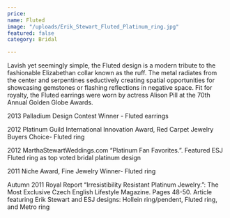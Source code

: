 ```yaml
---
price: 
name: Fluted
image: "/uploads/Erik_Stewart_Fluted_Platinum_ring.jpg"
featured: false
category: Bridal

---
```

Lavish yet seemingly simple, the Fluted design is a modern tribute to the fashionable Elizabethan collar known as the ruff. The metal radiates from the center and serpentines seductively creating spatial opportunities for showcasing gemstones or flashing reflections in negative space. Fit for royalty, the Fluted earrings were worn by actress Alison Pill at the 70th Annual Golden Globe Awards.

2013 Palladium Design Contest Winner - Fluted earrings

2012 Platinum Guild International Innovation Award, Red Carpet Jewelry Buyers Choice- Fluted ring

2012 MarthaStewartWeddings.com “Platinum Fan Favorites.”. Featured ESJ Fluted ring as top voted bridal platinum design

2011 Niche Award, Fine Jewelry Winner- Fluted ring

Autumn 2011 Royal Report “Irresistibility Resistant Platinum Jewelry.”: The Most Exclusive Czech English Lifestyle Magazine. Pages 48-50. Article featuring Erik Stewart and ESJ designs: Hollein ring/pendent, Fluted ring, and Metro ring